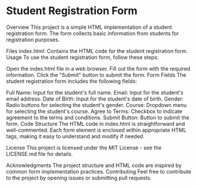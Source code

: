 # Student Registration Form

Overview
This project is a simple HTML implementation of a student registration form. The form collects basic information from students for registration purposes.

Files
index.html: Contains the HTML code for the student registration form.
Usage
To use the student registration form, follow these steps:

Open the index.html file in a web browser.
Fill out the form with the required information.
Click the "Submit" button to submit the form.
Form Fields
The student registration form includes the following fields:

Full Name: Input for the student's full name.
Email: Input for the student's email address.
Date of Birth: Input for the student's date of birth.
Gender: Radio buttons for selecting the student's gender.
Course: Dropdown menu for selecting the student's course.
Agree to Terms: Checkbox to indicate agreement to the terms and conditions.
Submit Button: Button to submit the form.
Code Structure
The HTML code in index.html is straightforward and well-commented. Each form element is enclosed within appropriate HTML tags, making it easy to understand and modify if needed.

License
This project is licensed under the MIT License - see the LICENSE.md file for details.

Acknowledgments
The project structure and HTML code are inspired by common form implementation practices.
Contributing
Feel free to contribute to the project by opening issues or submitting pull requests.
